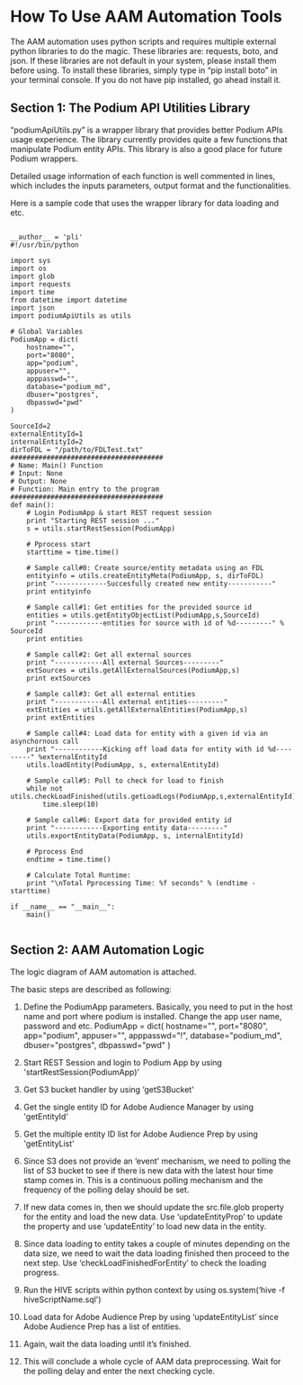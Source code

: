 # How To Use AAM Automation Tools

The AAM automation uses python scripts and requires multiple external python libraries to do the magic. These libraries are: requests, boto, and json. If these libraries are not default in your system, please install them before using. To install these libraries, simply type in “pip install boto” in your terminal console. If you do not have pip installed, go ahead install it.

## Section 1: The Podium API Utilities Library

“podiumApiUtils.py” is a wrapper library that provides better Podium APIs usage experience. The library currently provides quite a few functions that manipulate Podium entity APIs. This library is also a good place for future Podium wrappers. 

Detailed usage information of each function is well commented in lines, which includes the inputs parameters, output format and the functionalities. 

Here is a sample code that uses the wrapper library for data loading and etc. 

<pre><code>
__author__ = 'pli'
#!/usr/bin/python

import sys
import os
import glob
import requests
import time
from datetime import datetime
import json
import podiumApiUtils as utils

# Global Variables
PodiumApp = dict(
    hostname="<host>",
    port="8080",
    app="podium",
    appuser="<appuser>",
    apppasswd="<apppasswd>",
    database="podium_md",
    dbuser="postgres",
    dbpasswd="pwd"
)

SourceId=2
externalEntityId=1
internalEntityId=2
dirToFDL = "/path/to/FDLTest.txt"
######################################
# Name: Main() Function
# Input: None
# Output: None
# Function: Main entry to the program
######################################
def main():
    # Login PodiumApp & start REST request session
    print "Starting REST session ..."
    s = utils.startRestSession(PodiumApp)

    # Pprocess start
    starttime = time.time()

    # Sample call#0: Create source/entity metadata using an FDL
    entityinfo = utils.createEntityMeta(PodiumApp, s, dirToFDL)
    print "-------------Succesfully created new entity-----------"
    print entityinfo

    # Sample call#1: Get entities for the provided source id
    entities = utils.getEntityObjectList(PodiumApp,s,SourceId)
    print "------------entities for source with id of %d---------" % SourceId
    print entities

    # Sample call#2: Get all external sources
    print "------------All external Sources---------"
    extSources = utils.getAllExternalSources(PodiumApp,s)
    print extSources

    # Sample call#3: Get all external entities
    print "------------All external entities---------"
    extEntities = utils.getAllExternalEntities(PodiumApp,s)
    print extEntities

    # Sample call#4: Load data for entity with a given id via an asynchornous call
    print "------------Kicking off load data for entity with id %d---------" %externalEntityId
    utils.loadEntity(PodiumApp, s, externalEntityId)

    # Sample call#5: Poll to check for load to finish
    while not utils.checkLoadFinished(utils.getLoadLogs(PodiumApp,s,externalEntityId)):
        time.sleep(10)

    # Sample call#6: Export data for provided entity id
    print "------------Exporting entity data---------"
    utils.exportEntityData(PodiumApp, s, internalEntityId)

    # Pprocess End
    endtime = time.time()

    # Calculate Total Runtime:
    print "\nTotal Pprocessing Time: %f seconds" % (endtime - starttime)

if __name__ == "__main__":
    main()
    
</code></pre>


## Section 2: AAM Automation Logic

The logic diagram of AAM automation is attached. 

The basic steps are described as following:
1. Define the PodiumApp parameters. Basically, you need to put in the host name and port where podium is installed. Change the app user name, password and etc. 
PodiumApp = dict(
    hostname="<host>",
    port="8080",
    app="podium",
    appuser="<appuser>",
    apppasswd="<apppasswd>!",
    database="podium_md",
    dbuser="postgres",
    dbpasswd="pwd"
)

2. Start REST Session and login to Podium App by using 'startRestSession(PodiumApp)'

3. Get S3 bucket handler by using ‘getS3Bucket'

4. Get the single entity ID for Adobe Audience Manager by using 'getEntityId'

5. Get the multiple entity ID list for Adobe Audience Prep by using 'getEntityList'
 
6. Since S3 does not provide an ‘event’ mechanism, we need to polling the list of S3 bucket to see if there is new data with the latest hour time stamp comes in. This is a continuous polling mechanism and the frequency of the polling delay should be set. 

7. If new data comes in, then we should update the src.file.glob property for the entity and load the new data. Use ‘updateEntityProp’ to update the property and use ‘updateEntity’ to load new data in the entity.

8. Since data loading to entity takes a couple of minutes depending on the data size, we need to wait the data loading finished then proceed to the next step. Use ‘checkLoadFinishedForEntity’ to check the loading progress.

9. Run the HIVE scripts within python context by using os.system(‘hive -f hiveScriptName.sql')

10. Load data for Adobe Audience Prep by using ‘updateEntityList’ since Adobe Audience Prep has a list of entities.

11. Again, wait the data loading until it’s finished. 

12. This will conclude a whole cycle of AAM data preprocessing. Wait for the polling delay and enter the next checking cycle. 


